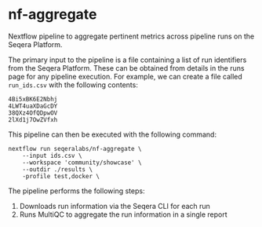 # nf-aggregate

Nextflow pipeline to aggregate pertinent metrics across pipeline runs on the Seqera Platform.

The primary input to the pipeline is a file containing a list of run identifiers from the Seqera Platform. These can be obtained from details in the runs page for any pipeline execution. For example, we can create a file called `run_ids.csv` with the following contents:

```
4Bi5xBK6E2Nbhj
4LWT4uaXDaGcDY
38QXz4OfQDpwOV
2lXd1j7OwZVfxh
```

This pipeline can then be executed with the following command:

```
nextflow run seqeralabs/nf-aggregate \
    --input ids.csv \
    --workspace 'community/showcase' \
    --outdir ./results \
    -profile test,docker \
```

The pipeline performs the following steps:

1. Downloads run information via the Seqera CLI for each run
2. Runs MultiQC to aggregate the run information in a single report
